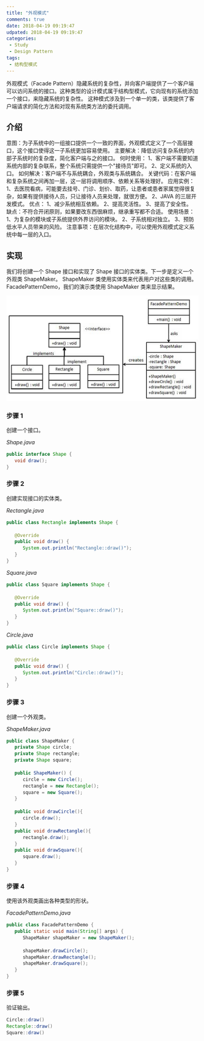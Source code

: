 ```yaml
---
title: "外观模式"
comments: true
date: 2018-04-19 09:19:47
udpated: 2018-04-19 09:19:47
categories:
 - Study
 - Design Pattern
tags:
 - 结构型模式
---
```


外观模式（Facade Pattern）隐藏系统的复杂性，并向客户端提供了一个客户端可以访问系统的接口。这种类型的设计模式属于结构型模式，它向现有的系统添加一个接口，来隐藏系统的复杂性。
这种模式涉及到一个单一的类，该类提供了客户端请求的简化方法和对现有系统类方法的委托调用。

## 介绍

意图：为子系统中的一组接口提供一个一致的界面，外观模式定义了一个高层接口，这个接口使得这一子系统更加容易使用。
主要解决：降低访问复杂系统的内部子系统时的复杂度，简化客户端与之的接口。
何时使用： 1、客户端不需要知道系统内部的复杂联系，整个系统只需提供一个"接待员"即可。 2、定义系统的入口。
如何解决：客户端不与系统耦合，外观类与系统耦合。
关键代码：在客户端和复杂系统之间再加一层，这一层将调用顺序、依赖关系等处理好。
应用实例： 1、去医院看病，可能要去挂号、门诊、划价、取药，让患者或患者家属觉得很复杂，如果有提供接待人员，只让接待人员来处理，就很方便。 2、JAVA 的三层开发模式。
优点： 1、减少系统相互依赖。 2、提高灵活性。 3、提高了安全性。
缺点：不符合开闭原则，如果要改东西很麻烦，继承重写都不合适。
使用场景： 1、为复杂的模块或子系统提供外界访问的模块。 2、子系统相对独立。 3、预防低水平人员带来的风险。
注意事项：在层次化结构中，可以使用外观模式定义系统中每一层的入口。
<!-- more -->

## 实现

我们将创建一个 Shape 接口和实现了 Shape 接口的实体类。下一步是定义一个外观类 ShapeMaker。
ShapeMaker 类使用实体类来代表用户对这些类的调用。FacadePatternDemo，我们的演示类使用 ShapeMaker 类来显示结果。

![](/images/design-pattern/facade_pattern_uml_diagram.jpg)

### 步骤 1
创建一个接口。

*Shape.java*
```java
public interface Shape {
   void draw();
}
```

### 步骤 2
创建实现接口的实体类。

*Rectangle.java*
```java
public class Rectangle implements Shape {

   @Override
   public void draw() {
      System.out.println("Rectangle::draw()");
   }
}
```

*Square.java*
```java
public class Square implements Shape {

   @Override
   public void draw() {
      System.out.println("Square::draw()");
   }
}
```

*Circle.java*
```java
public class Circle implements Shape {

   @Override
   public void draw() {
      System.out.println("Circle::draw()");
   }
}
```

### 步骤 3
创建一个外观类。

*ShapeMaker.java*
```java
public class ShapeMaker {
   private Shape circle;
   private Shape rectangle;
   private Shape square;

   public ShapeMaker() {
      circle = new Circle();
      rectangle = new Rectangle();
      square = new Square();
   }

   public void drawCircle(){
      circle.draw();
   }
   public void drawRectangle(){
      rectangle.draw();
   }
   public void drawSquare(){
      square.draw();
   }
}
```

### 步骤 4
使用该外观类画出各种类型的形状。

*FacadePatternDemo.java*
```java
public class FacadePatternDemo {
   public static void main(String[] args) {
      ShapeMaker shapeMaker = new ShapeMaker();

      shapeMaker.drawCircle();
      shapeMaker.drawRectangle();
      shapeMaker.drawSquare();
   }
}
```

### 步骤 5
验证输出。
```java
Circle::draw()
Rectangle::draw()
Square::draw()
```
